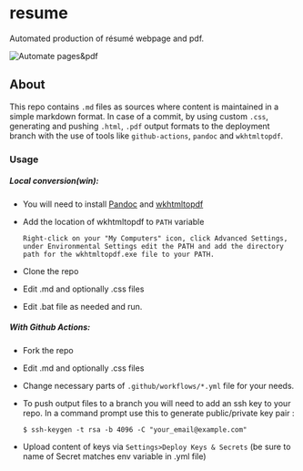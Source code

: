 # resume

Automated production of résumé webpage and pdf.

![Automate pages&pdf](https://github.com/CePur/resume/workflows/Automate%20pages&pdf/badge.svg)

## About

This repo contains `.md` files as sources where content is maintained in a simple markdown format. In case of a commit, by using custom `.css`, generating and pushing  `.html`, `.pdf` output formats to the deployment branch with the use of tools like `github-actions`, `pandoc` and `wkhtmltopdf`.

### Usage

##### Local conversion(win):
* You will need to install [Pandoc](https://pandoc.org/installing.html) and [wkhtmltopdf](https://wkhtmltopdf.org/downloads.html)
* Add the location of wkhtmltopdf to `PATH` variable  

      Right-click on your "My Computers" icon, click Advanced Settings, under Environmental Settings edit the PATH and add the directory path for the wkhtmltopdf.exe file to your PATH.  

* Clone the repo
* Edit .md and optionally .css files
* Edit .bat file as needed and run.


##### With Github Actions:

* Fork the repo
* Edit .md and optionally .css files
* Change necessary parts of `.github/workflows/*.yml` file for your needs.
* To push output files to a branch you will need to add an ssh key to your repo. In a command prompt use this to generate public/private key pair :  

      $ ssh-keygen -t rsa -b 4096 -C "your_email@example.com"
    
* Upload content of keys via `Settings>Deploy Keys & Secrets` (be sure to name of Secret matches env variable in .yml file)


